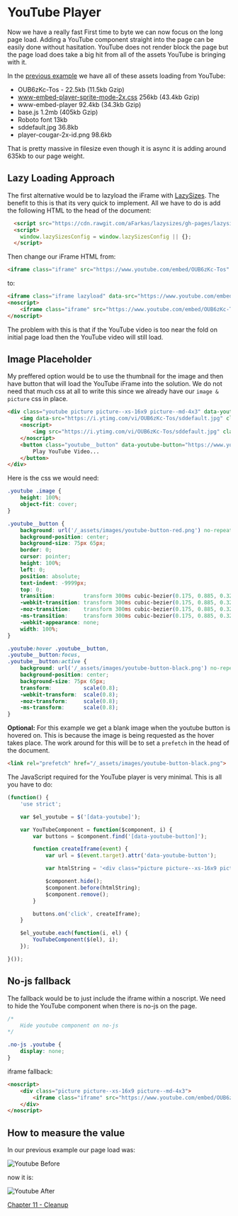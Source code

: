 # YouTube Player
Now we have a really fast First time to byte we can now focus on the long page load. Adding a YouTube component straight into the page can be easily done without hasitation. YouTube does not render block the page but the page load does take a big hit from all of the assets YouTube is bringing with it.

In the [previous example](http://performance-kit.surge.sh/10/after.html) we have all of these assets loading from YouTube:

- OUB6zKc-Tos - 22.5kb (11.5kb Gzip)
- www-embed-player-sprite-mode-2x.css 256kb (43.4kb Gzip)
- www-embed-player 92.4kb (34.3kb Gzip)
- base.js 1.2mb (405kb Gzip)
- Roboto font 13kb
- sddefault.jpg 36.8kb
- player-cougar-2x-id.png 98.6kb

That is pretty massive in filesize even though it is async it is adding around 635kb to our page weight.

## Lazy Loading Approach

The first alternative would be to lazyload the iFrame with [LazySizes](https://github.com/aFarkas/lazysizes). The benefit to this is that its very quick to implement. All we have to do is add the following HTML to the head of the document:


```html
  <script src="https://cdn.rawgit.com/aFarkas/lazysizes/gh-pages/lazysizes.min.js" async=""></script>
  <script>
    window.lazySizesConfig = window.lazySizesConfig || {};
  </script>
```

Then change our iFrame HTML from:

```html
<iframe class="iframe" src="https://www.youtube.com/embed/OUB6zKc-Tos" frameborder="0" allowfullscreen></iframe>
```

to:

```html
<iframe class="iframe lazyload" data-src="https://www.youtube.com/embed/OUB6zKc-Tos" frameborder="0" allowfullscreen></iframe>
<noscript>
	<iframe class="iframe" src="https://www.youtube.com/embed/OUB6zKc-Tos" frameborder="0" allowfullscreen></iframe>
</noscript>
```

The problem with this is that if the YouTube video is too near the fold on initial page load then the YouTube video will still load.

## Image Placeholder

My preffered option would be to use the thumbnail for the image and then have button that will load the YouTube iFrame into the solution. We do not need that much css at all to write this since we already have our `image & picture` css in place.

```html
<div class="youtube picture picture--xs-16x9 picture--md-4x3" data-youtube>
	<img data-src="https://i.ytimg.com/vi/OUB6zKc-Tos/sddefault.jpg" class="image lazyload" alt="Our Wedding"/>
	<noscript>
		<img src="https://i.ytimg.com/vi/OUB6zKc-Tos/sddefault.jpg" class="image" alt="Our Wedding"/>
	</noscript>
	<button class="youtube__button" data-youtube-button="https://www.youtube.com/embed/OUB6zKc-Tos">
		Play YouTube Video...
	</button>
</div>
```

Here is the css we would need:

```css
.youtube .image {
	height: 100%;
	object-fit: cover;
}

.youtube__button {
	background: url('/_assets/images/youtube-button-red.png') no-repeat;
	background-position: center;
	background-size: 75px 65px;
	border: 0;
	cursor: pointer;
	height: 100%;
	left: 0;
	position: absolute;
	text-indent: -9999px;
	top: 0;
	transition: 		transform 300ms cubic-bezier(0.175, 0.885, 0.32, 1.275);
	-webkit-transition: transform 300ms cubic-bezier(0.175, 0.885, 0.32, 1.275);
	-moz-transition: 	transform 300ms cubic-bezier(0.175, 0.885, 0.32, 1.275);
	-ms-transition: 	transform 300ms cubic-bezier(0.175, 0.885, 0.32, 1.275);
	-webkit-appearance: none;
	width: 100%;
}

.youtube:hover .youtube__button,
.youtube__button:focus,
.youtube__button:active {
	background: url('/_assets/images/youtube-button-black.png') no-repeat;
	background-position: center;
	background-size: 75px 65px;
	transform: 			scale(0.8);
	-webkit-transform: 	scale(0.8);
	-moz-transform: 	scale(0.8);
	-ms-transform: 		scale(0.8);
}
```


**Optional:** For this example we get a blank image when the youtube button is hovered on. This is because the image is being requested as the hover takes place. The work around for this will be to set a `prefetch` in the head of the document.

```html
<link rel="prefetch" href="/_assets/images/youtube-button-black.png">
```

The JavaScript required for the YouTube player is very minimal. This is all you have to do:

```js
(function() {
	'use strict';

	var $el_youtube = $('[data-youtube]');

	var YouTubeComponent = function($component, i) {
		var buttons = $component.find('[data-youtube-button]');

		function createIframe(event) {
			var url = $(event.target).attr('data-youtube-button');

			var htmlString = '<div class="picture picture--xs-16x9 picture--md-4x3"> <iframe class="iframe" src="' + url + '?autoplay=1"></iframe></div>';

			$component.hide();
			$component.before(htmlString);
			$component.remove();
		}

		buttons.on('click', createIframe);
	}

	$el_youtube.each(function(i, el) {
		YouTubeComponent($(el), i);
	});

}());
```

## No-js fallback

The fallback would be to just include the iframe within a noscript. We need to hide the YouTube component when there is no-js on the page.


```css
/*
	Hide youtube component on no-js
*/

.no-js .youtube {
	display: none;
}

```

iframe fallback:

```html
<noscript>
	<div class="picture picture--xs-16x9 picture--md-4x3">
		<iframe class="iframe" src="https://www.youtube.com/embed/OUB6zKc-Tos"></iframe>
	</div>
</noscript>
```

## How to measure the value
In our previous example our page load was:

![Youtube Before](https://raw.githubusercontent.com/code-mattclaffey/performance-kit/master/10-youtube-player/screenshots/youtube-before.png)

now it is:

![Youtube After](https://raw.githubusercontent.com/code-mattclaffey/performance-kit/master/10-youtube-player/screenshots/youtube-after.png)


[Chapter 11 - Cleanup](https://github.com/code-mattclaffey/performance-kit/tree/master/11-cleanup/readme.md)
